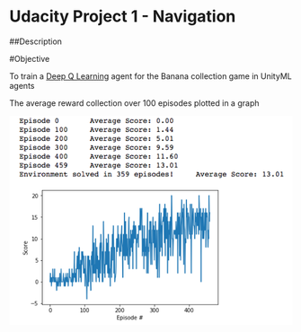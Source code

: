 # Udacity Project 1 - Navigation

##Description

#Objective

To train a [Deep Q Learning](https://deepmind.com/research/dqn/) agent for the Banana collection game in UnityML agents


The average reward collection over 100 episodes plotted in a graph


![](images/dqn_banana_trained_agent.png)
